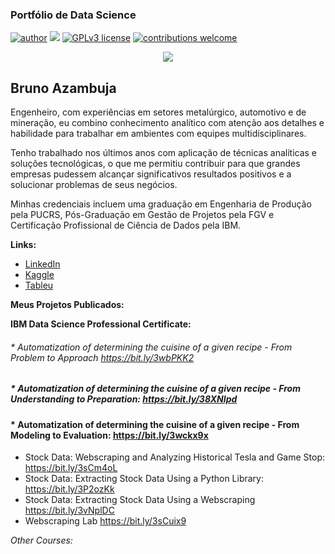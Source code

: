 ### Portfólio de Data Science
[![author](https://img.shields.io/badge/author-brunoazambuja-red.svg)](https://www.linkedin.com/in/brunoazambuja) [![](https://img.shields.io/badge/python-3.5+-blue.svg)](https://www.python.org/downloads/release/python-365/) [![GPLv3 license](https://img.shields.io/badge/License-GPLv3-blue.svg)](http://perso.crans.org/besson/LICENSE.html) [![contributions welcome](https://img.shields.io/badge/contributions-welcome-brightgreen.svg?style=flat)](https://github.com/brunoazambuja)

<p align="center">
  <img src="https://github.com/BrunoAzambuja/template_portfolio/blob/main/banner.jpg" >
</p>

## Bruno Azambuja

Engenheiro, com experiências em setores metalúrgico, automotivo e de mineração, eu combino conhecimento analítico com atenção aos detalhes e habilidade para trabalhar em ambientes com equipes multidisciplinares.

Tenho trabalhado nos últimos anos com aplicação de técnicas analíticas e soluções tecnológicas, o que me permitiu contribuir para que grandes empresas pudessem alcançar significativos resultados positivos e a solucionar problemas de seus negócios.

Minhas credenciais incluem uma graduação em Engenharia de Produção pela PUCRS, Pós-Graduação em Gestão de Projetos pela FGV e Certificação Profissional de Ciência de Dados pela IBM.

**Links:**
* [LinkedIn](https://www.linkedin.com/in/brunoazambuja)
* [Kaggle](https://www.kaggle.com/brunoazambuja)
* [Tableu](https://public.tableau.com/app/profile/bruno.azambuja)



**Meus Projetos Publicados:**

**IBM Data Science Professional Certificate:**
###### * Automatization of determining the cuisine of a given recipe - From Problem to Approach https://bit.ly/3wbPKK2
##### * Automatization of determining the cuisine of a given recipe - From Understanding to Preparation: https://bit.ly/38XNIpd
#### * Automatization of determining the cuisine of a given recipe - From Modeling to Evaluation: https://bit.ly/3wckx9x
* Stock Data: Webscraping and Analyzing Historical Tesla and Game Stop: https://bit.ly/3sCm4oL
* Stock Data: Extracting Stock Data Using a Python Library: https://bit.ly/3P2ozKk
* Stock Data: Extracting Stock Data Using a Webscraping https://bit.ly/3vNplDC
* Webscraping Lab https://bit.ly/3sCuix9

*Other Courses:*
